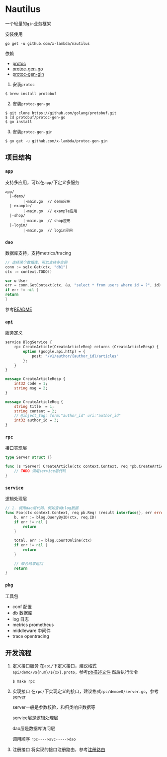 # Nautilus

一个轻量的`gin`业务框架

安装使用
```shell
go get -u github.com/x-lambda/nautilus
```

依赖
* [protoc](https://github.com/protocolbuffers/protobuf)
* [protoc-gen-go](https://github.com/golang/protobuf/tree/master/protoc-gen-go)
* [protoc-gen-gin](https://github.com/x-lambda/protoc-gen-gin)

1. 安装`protoc`
```shell
$ brew install protobuf
```

2. 安装`protoc-gen-go`
```shell
$ git clone https://github.com/golang/protobuf.git
$ cd protobuf/protoc-gen-go
$ go install 
```

3. 安装`protoc-gen-gin`
```shell
$ go get -u github.com/x-lambda/protoc-gen-gin
```

## 项目结构
### `app`
支持多应用，可以在`app/`下定义多服务
```shell
app/
  |-demo/
        |-main.go  // demo应用
  |-example/
        |-main.go  // example应用
  |-shop/
        |-main.go  // shop应用
  |-login/
        |-main.go  // login应用
```

### `dao`
数据库支持，支持metrics/tracing 
```go
// 选择某个数据库，可以支持多实例
conn := sqlx.Get(ctx, "db1")
ctx := context.TODO()

var u User
err = conn.GetContext(ctx, &u, "select * from users where id = ?", id)
if err != nil {
return
}
```
参考[README](./pkg/sqlx/README.md)

### `api`
服务定义
```proto
service BlogService {
	rpc CreateArticle(CreateArticleReq) returns (CreateArticleResp) {
		option (google.api.http) = {
			post: "/v1/author/{author_id}/articles"
		};
	}
}

message CreateArticleResp {
    int32 code = 1;
    string msg = 2;
}

message CreateArticleReq {
	string title  = 1;
	string content = 2;
	// @inject_tag: form:"author_id" uri:"author_id"
	int32 author_id = 3;
}

```

### `rpc`
接口实现层
```go
type Server struct {}

func (s *Server) CreateArticle(ctx context.Context, req *pb.CreateArticleReq) (resp *pb.CreateArticleResp, err error) {
	// TODO 调用service层代码
}
```

### `service`
逻辑处理层
```go
// 1. 调用dao层代码，例如查询blog数据
func Foo(ctx context.Context, req pb.Req) (result interface{}, err error) {
    b, err := blog.QueryByID(ctx, req.ID)
    if err != nil {
    	return
    }   
    
    total, err := blog.CountOnline(ctx)
    if err != nil {
        return
    }
    
    // 聚合结果返回
    return
}

```

### `pkg`
工具包

* conf       配置
* db         数据库
* log        日志
* metrics    prometheus
* middleware 中间件
* trace      opentracing

## 开发流程
1. 定义接口服务
   在`api/`下定义接口，建议格式`api/demo/v${num}/${xx}.proto`，参考[pb描述文件](./rpc/demo/v0/demo.proto)
   然后执行命令
   ```shell
   $ make rpc
   ```
   
2. 实现接口
    在`rpc/`下实现定义的接口，建议格式`rpc/demov0/server.go`，参考[server](./server/demov0/server.go)
    
    server一般是参数校验，和归类响应数据等
    
    service层是逻辑处理层
   
    dao层是数据库访问层
    
    调用顺序 `rpc---->svc----->dao`
   

3. 注册接口
    将实现的接口注册路由，参考[注册路由](./app/demo/cmd/server/register.go)
   
